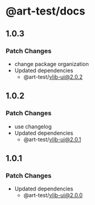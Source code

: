 # @art-test/docs

## 1.0.3

### Patch Changes

- change package organization
- Updated dependencies
  - @art-test/vlib-ui@2.0.2

## 1.0.2

### Patch Changes

- use changelog
- Updated dependencies
  - @art-test/vlib-ui@2.0.1

## 1.0.1

### Patch Changes

- Updated dependencies
  - @art-test/vlib-ui@2.0.0
